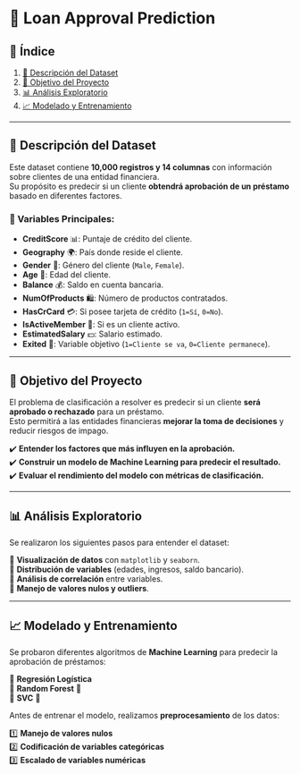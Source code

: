 # 🏦 Loan Approval Prediction

## 📌 Índice
1. [📂 Descripción del Dataset](#-descripción-del-dataset)
2. [🎯 Objetivo del Proyecto](#-objetivo-del-proyecto)
3. [📊 Análisis Exploratorio](#-análisis-exploratorio)
4. [📈 Modelado y Entrenamiento](#-modelado-y-entrenamiento)
---

## 📂 Descripción del Dataset  
Este dataset contiene **10,000 registros y 14 columnas** con información sobre clientes de una entidad financiera.  
Su propósito es predecir si un cliente **obtendrá aprobación de un préstamo** basado en diferentes factores.

### 🔹 Variables Principales:
- **CreditScore** 📊: Puntaje de crédito del cliente.
- **Geography** 🌍: País donde reside el cliente.
- **Gender** 👥: Género del cliente (`Male`, `Female`).
- **Age** 🎂: Edad del cliente.
- **Balance** 💰: Saldo en cuenta bancaria.
- **NumOfProducts** 🛍️: Número de productos contratados.
- **HasCrCard** 💳: Si posee tarjeta de crédito (`1=Sí`, `0=No`).
- **IsActiveMember** 🔄: Si es un cliente activo.
- **EstimatedSalary** 💵: Salario estimado.
- **Exited** 🎯: Variable objetivo (`1=Cliente se va`, `0=Cliente permanece`).

---

## 🎯 Objetivo del Proyecto  
El problema de clasificación a resolver es predecir si un cliente **será aprobado o rechazado** para un préstamo.  
Esto permitirá a las entidades financieras **mejorar la toma de decisiones** y reducir riesgos de impago.

✔️ **Entender los factores que más influyen en la aprobación.**  
✔️ **Construir un modelo de Machine Learning para predecir el resultado.**  
✔️ **Evaluar el rendimiento del modelo con métricas de clasificación.**  

---

## 📊 Análisis Exploratorio  
Se realizaron los siguientes pasos para entender el dataset:

🔹 **Visualización de datos** con `matplotlib` y `seaborn`.  
🔹 **Distribución de variables** (edades, ingresos, saldo bancario).  
🔹 **Análisis de correlación** entre variables.  
🔹 **Manejo de valores nulos y outliers**.  

---

## 📈 Modelado y Entrenamiento  
Se probaron diferentes algoritmos de **Machine Learning** para predecir la aprobación de préstamos:

🔹 **Regresión Logística**  
🔹 **Random Forest** 🌲  
🔹 **SVC** 🚀  

Antes de entrenar el modelo, realizamos **preprocesamiento** de los datos:

1️⃣ **Manejo de valores nulos**  
2️⃣ **Codificación de variables categóricas**  
3️⃣ **Escalado de variables numéricas**  
